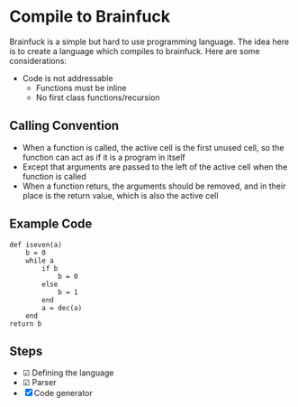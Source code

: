 # Compile to Brainfuck

Brainfuck is a simple but hard to use programming language.
The idea here is to create a language which compiles to brainfuck. Here are some considerations:

- Code is not addressable
    - Functions must be inline
    - No first class functions/recursion

## Calling Convention

- When a function is called, the active cell is the first unused cell, so the function can act as if it is a program in itself
- Except that arguments are passed to the left of the active cell when the function is called
- When a function returs, the arguments should be removed, and in their place is the return value, which is also the active cell

## Example Code


    def iseven(a)
        b = 0
        while a
            if b
                b = 0
            else
                b = 1
            end
            a = dec(a)
        end
    return b


## Steps

- &#9745; Defining the language
- &#9745; Parser
- &#9746; Code generator